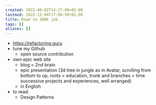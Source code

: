```yaml
---
created: 2022-08-02T14:27:06+02:00
lastmod: 2022-12-04T17:08:50+01:00
title: Road to 100k job
tags: []
aliases: []
---
```

- https://refactoring.guru
- tune my Github
	- open source contribution
- own epic web site
	- blog = 2nd brain
	- epic presentation (3d tree in jungle as in Avatar, scrolling from bottom to up, roots = education, trunk and branches = time successive projects and experiences, well arranged)
	- in English
- to read:
	- Design Patterns
